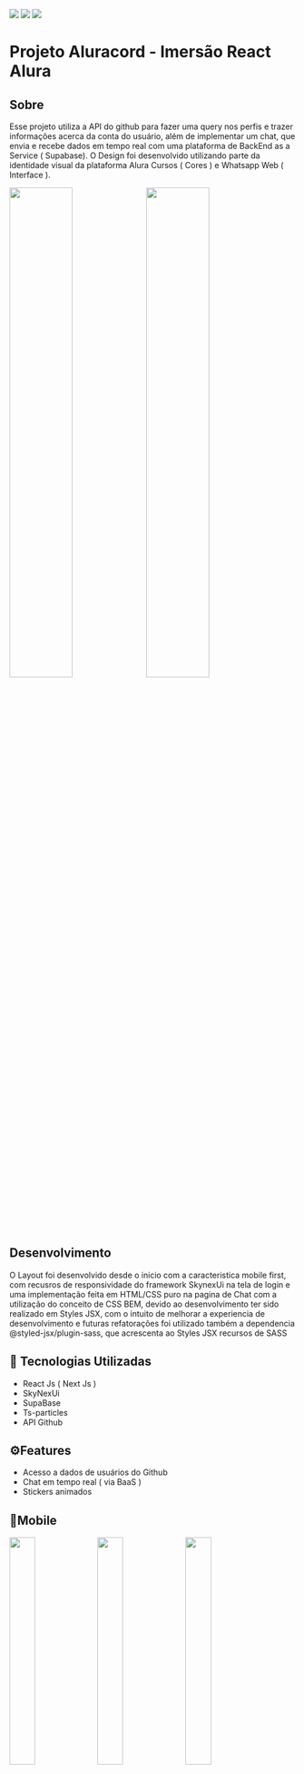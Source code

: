 <p>
<img src="https://img.shields.io/static/v1?label=React&message=v.17.0.2&color=61DAFB&style=for-the-badge&logo=react"/>
<img src="https://img.shields.io/static/v1?label=Sass&message=v.1.49.0&color=61DAFB&style=for-the-badge&logo=sass"/>
<img src="https://img.shields.io/static/v1?label=Supabase-Js&message=v.1.29.4&color=2EB086&style=for-the-badge&logo=supabase"/>
</p>

# Projeto Aluracord - Imersão React Alura

## Sobre
Esse projeto utiliza a API do github para fazer uma query nos perfis e trazer informações acerca da conta do usuário, além de implementar um chat, que envia e recebe dados em tempo real com uma plataforma de BackEnd as a Service ( Supabase). O Design foi desenvolvido utilizando parte da identidade visual da plataforma Alura Cursos ( Cores ) e Whatsapp Web ( Interface ).

<p>
<img src="https://user-images.githubusercontent.com/7539166/151861255-73685dc4-d93b-4bbb-aec1-141b9fc3966a.png" width="47%">
<img src="https://user-images.githubusercontent.com/7539166/151861439-c968880c-35a3-48ff-8e1c-a8b84d5ac3c6.png" width="47%">
</p>

## Desenvolvimento 
O Layout foi desenvolvido desde o inicio com a caracteristica mobile first, com recusros de responsividade do framework SkynexUi na tela de login e uma implementação feita em HTML/CSS puro na pagina de Chat com a utilização do conceito de CSS BEM, devido ao desenvolvimento ter sido realizado em Styles JSX, com o intuito de melhorar a experiencia de desenvolvimento e futuras refatorações foi utilizado também a dependencia @styled-jsx/plugin-sass, que acrescenta ao Styles JSX recursos de SASS

## 📲 Tecnologias Utilizadas 
- React Js ( Next Js )
- SkyNexUi 
- SupaBase
- Ts-particles
- API Github

## ⚙️Features
- Acesso a dados de usuários do Github
- Chat em tempo real ( via BaaS ) 
- Stickers animados 

## 📲Mobile
<p >
<img src="https://user-images.githubusercontent.com/7539166/151867825-67f21ae1-5546-493b-9a4d-f0960ee54db7.png" width="30%" height="400px">
<img src="https://user-images.githubusercontent.com/7539166/151868022-30dfdcca-6542-4350-9688-56950a501235.png" width="30%" height="400px">
<img src="https://user-images.githubusercontent.com/7539166/151868197-f2a0f65f-e4a7-4d37-b21a-e1f9803a6e3a.png" width="30%" height="400px">
</p>






